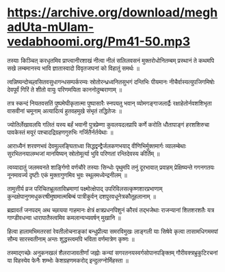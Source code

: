# https://archive.org/download/meghadUta-mUlam-vedabhoomi.org/Pm41-50.mp3

तस्याः किञ्चित् करधृतमिव प्राप्त्वानीरशाखं
नीत्वा नीलं सलिलवसनं मुक्तरोधोनितम्बम्
प्रस्थानं ते कथमपि सखे लम्बमानस्य भावि
ज्ञातास्वादो विवृतजघनां को विहातुं समर्थः ॥

त्वन्निष्यन्दोच्छ्वसितवसुधागन्धसम्पर्करम्यः
स्रोतोरन्ध्रध्वनितसुभगं दन्तिभिः पीयमानः
नीचैर्वास्यत्युपजिगमिषोः देवपूर्वं गिरिं ते
शीतो वायुः परिणमयिता काननोदुम्बराणाम् ॥

तत्र स्कन्दं नियतवसतिं पुष्पमेघीकृतात्मा
पुष्पासारैः स्नपयतु भवान् व्योमगङ्गाजलार्द्रैः
रक्षाहेतोर्नवशशिभृता वासवीनां चमूनाम्
अत्यादित्यं हुतवहमुखे संभृतं तद्धितेजः ॥

ज्योतिर्लेखावलयि गलितं यस्य बर्हं भवानी
पुत्रप्रेम्णा कुवलयदलप्रापि कर्णे करोति
धौतापाङ्गं हरशशिरुचा पावकेस्तं मयूरं
पश्चादद्रिग्रहणगुरुभिः गर्जितैर्नर्तयेथाः ॥

आराध्यैनं शरवणभवं देवमुल्लङ्घिताध्वा
सिद्धद्वन्द्वैर्जलकणभयाद् वीणिभिर्मुक्तमार्गः
व्यालम्बेथाः सुरभितनयालम्भजां मानयिष्यन्
स्रोतोमूर्त्या भुवि परिणतां रन्तिदेवस्य कीर्तिम् ॥

त्वय्यादातुं जलमवनते शार्ङ्गिणो वर्णचौरे
तस्याः सिन्धोः पृथुमपि तनुं दूरभावात् प्रवाहम्
प्रेक्षिष्यन्ते गगनगतयः नूनमावर्ज्य दृष्टीः
एकं मुक्तागुणमिव भुवः स्थूलमध्येन्द्रनीलम् ॥

तामुत्तीर्य व्रज परिचितभ्रूलताविभ्रमाणां
पक्ष्मोत्क्षेपाद् उपरिविलसत्कृष्णशारप्रभाणाम्
कुन्दक्षेपानुगमधुकरश्रीमुषामात्मबिम्बं
पात्रीकुर्वन् दशपुरवधूनेत्रकौतूहलानाम् ॥

ब्रह्मावर्तं जनपदम् अथ च्छायया गाहमानः
क्षेत्रं क्षत्रप्रधनपिशुनं कौरवं तद्भजेथाः
राजन्यानां शितशरशतैः यत्र गाण्डीवधन्वा
धारापातैस्त्वमिव कमलान्यभ्यवर्षन् मुखानि ॥

हित्वा हालामभिमतरसां रेवतीलोचनाङ्कां
बन्धुप्रीत्या समरविमुखः लाङ्गली याः सिषेवे
कृत्वा तासामधिगममपां सौम्य सारस्वतीनाम्
अन्तः शुद्धस्त्वमपि भविता वर्णमात्रेण कृष्णः ॥

तस्माद्गच्छेः अनुकनखलं शैलराजावतीर्णां
जह्नोः कन्यां सगरतनयस्वर्गसोपानपङ्क्तिम्
गौरीवक्त्रभ्रुकुटिरचनां या विहस्येव फेनैः
शम्भोः केशग्रहणमकरोद् इन्दुलग्नोर्मिहस्ता ॥

